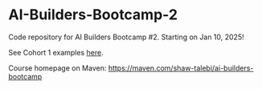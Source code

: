 # AI-Builders-Bootcamp-2
Code repository for AI Builders Bootcamp #2. Starting on Jan 10, 2025!

See Cohort 1 examples [here](https://github.com/ShawhinT/AI-Builders-Bootcamp-1).

Course homepage on Maven: https://maven.com/shaw-talebi/ai-builders-bootcamp


